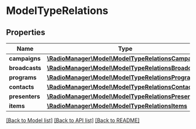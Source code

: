 # ModelTypeRelations

## Properties
Name | Type | Description | Notes
------------ | ------------- | ------------- | -------------
**campaigns** | [**\RadioManager\Model\ModelTypeRelationsCampaigns**](ModelTypeRelationsCampaigns.md) |  | [optional] 
**broadcasts** | [**\RadioManager\Model\ModelTypeRelationsBroadcasts**](ModelTypeRelationsBroadcasts.md) |  | [optional] 
**programs** | [**\RadioManager\Model\ModelTypeRelationsPrograms**](ModelTypeRelationsPrograms.md) |  | [optional] 
**contacts** | [**\RadioManager\Model\ModelTypeRelationsContacts**](ModelTypeRelationsContacts.md) |  | [optional] 
**presenters** | [**\RadioManager\Model\ModelTypeRelationsPresenters**](ModelTypeRelationsPresenters.md) |  | [optional] 
**items** | [**\RadioManager\Model\ModelTypeRelationsItems**](ModelTypeRelationsItems.md) |  | [optional] 

[[Back to Model list]](../README.md#documentation-for-models) [[Back to API list]](../README.md#documentation-for-api-endpoints) [[Back to README]](../README.md)


